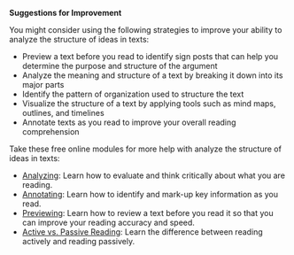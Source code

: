 **Suggestions for Improvement**

You might consider using the following strategies to improve your ability to analyze the structure of ideas in texts:

* Preview a text before you read to identify sign posts that can help you determine the purpose and structure of the argument
* Analyze the meaning and structure of a text by breaking it down into its major parts
* Identify the pattern of organization used to structure the text
* Visualize the structure of a text by applying tools such as mind maps, outlines, and timelines 
* Annotate texts as you read to improve your overall reading comprehension

Take these free online modules for more help with analyze the structure of ideas in texts:

* [Analyzing](http://owl.excelsior.edu/orc/what-to-do-after-reading/analyzing/): Learn how to evaluate and think critically about what you are reading.
* [Annotating](http://owl.excelsior.edu/orc/what-to-do-while-reading/annotating/): Learn how to identify and mark-up key information as you read.
* [Previewing](http://owl.excelsior.edu/orc/what-to-do-before-reading/previewing/): Learn how to review a text before you read it so that you can improve your reading accuracy and speed. 
* [Active vs. Passive Reading](http://owl.excelsior.edu/orc/introduction/active-reading/): Learn the difference between reading actively and reading passively. 
